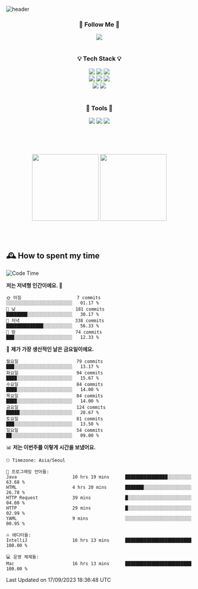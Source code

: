 ![header](https://capsule-render.vercel.app/api?type=waving&color=0:FFE29F,50:FFA99F,100:FF719A&height=300&fontAlignY=40&section=header&text=sung%20eun&fontSize=80&fontColor=FFFFFF)

<div align="center">
	<h3>🐹  Follow Me  🐹</h3>
	<a href="https://velog.io/@saeun05" target="_blank"><img src="https://img.shields.io/badge/Velog-20C997?style=flat&logo=velog&logoColor=white"/></a><br><br>
	<h3>💡  Tech Stack  💡</h3>
	<img src="https://img.shields.io/badge/Java-0078D4?style=flat"/>
	<img src="https://img.shields.io/badge/Spring-6DB33F?style=flat&logo=spring&logoColor=white"/>
	<img src="https://img.shields.io/badge/SpringBoot-6DB33F?style=flat&logo=springboot&logoColor=white"/><br>
	<img src="https://img.shields.io/badge/HTML5-E34F26?style=flat&logo=html5&logoColor=white"/>
	<img src="https://img.shields.io/badge/CSS3-1572B6?style=flat&logo=css3&logoColor=white"/>
	<img src="https://img.shields.io/badge/jQuery-0769AD?style=flat&logo=jquery&logoColor=white"/><br>
	<img src="https://img.shields.io/badge/MySQL-4479A1?style=flat&logo=mysql&logoColor=white"/>
	<img src="https://img.shields.io/badge/oracle-F80000?style=flat&logo=oracle&logoColor=white"/><br><br>
	<h3>🔦  Tools  🔦</h3>
	<img src="https://img.shields.io/badge/intelliJ IDEA-000000?style=flat&logo=intellijidea&logoColor=white"/>
	<img src="https://img.shields.io/badge/Notion-F9DC3E?style=flat&logo=notion&logoColor=white"/>
	<img src="https://img.shields.io/badge/Git-F05032?style=flat&logo=git&logoColor=white"/><br><br>
</div>

<br><br>

<div align="center">
  <img style="height:180px" src="https://github-readme-stats.vercel.app/api?username=sungeunn&show_icons=true&theme=omni&locale=kr"/>
  <img style="height:180px" src="https://github-readme-stats.vercel.app/api/top-langs/?username=sungeunn&theme=omni&layout=compact&locale=kr"/>
</div>

<br><br>

## 🕰 How to spent my time
<!--START_SECTION:waka-->
![Code Time](http://img.shields.io/badge/Code%20Time-178%20hrs%2048%20mins-blue)

**저는 저녁형 인간이에요. 🦉** 

```text
🌞 아침                     7 commits           ░░░░░░░░░░░░░░░░░░░░░░░░░   01.17 % 
🌆 낮　                     181 commits         ████████░░░░░░░░░░░░░░░░░   30.17 % 
🌃 저녁                     338 commits         ██████████████░░░░░░░░░░░   56.33 % 
🌙 밤　                     74 commits          ███░░░░░░░░░░░░░░░░░░░░░░   12.33 % 
```
📅 **제가 가장 생산적인 날은 금요일이에요.** 

```text
월요일                      79 commits          ███░░░░░░░░░░░░░░░░░░░░░░   13.17 % 
화요일                      94 commits          ████░░░░░░░░░░░░░░░░░░░░░   15.67 % 
수요일                      84 commits          ████░░░░░░░░░░░░░░░░░░░░░   14.00 % 
목요일                      84 commits          ████░░░░░░░░░░░░░░░░░░░░░   14.00 % 
금요일                      124 commits         █████░░░░░░░░░░░░░░░░░░░░   20.67 % 
토요일                      81 commits          ███░░░░░░░░░░░░░░░░░░░░░░   13.50 % 
일요일                      54 commits          ██░░░░░░░░░░░░░░░░░░░░░░░   09.00 % 
```


📊 **저는 이번주를 이렇게 시간을 보냈어요.** 

```text
🕑︎ Timezone: Asia/Seoul

💬 프로그래밍 언어들: 
Java                     10 hrs 19 mins      ████████████████░░░░░░░░░   63.68 % 
HTML                     4 hrs 20 mins       ███████░░░░░░░░░░░░░░░░░░   26.78 % 
HTTP Request             39 mins             █░░░░░░░░░░░░░░░░░░░░░░░░   04.08 % 
HTTP                     29 mins             █░░░░░░░░░░░░░░░░░░░░░░░░   02.99 % 
YAML                     9 mins              ░░░░░░░░░░░░░░░░░░░░░░░░░   00.95 % 

🔥 에디터들: 
IntelliJ                 16 hrs 13 mins      █████████████████████████   100.00 % 

💻 운영 체제들: 
Mac                      16 hrs 13 mins      █████████████████████████   100.00 % 
```


 Last Updated on 17/09/2023 18:36:48 UTC
<!--END_SECTION:waka-->

